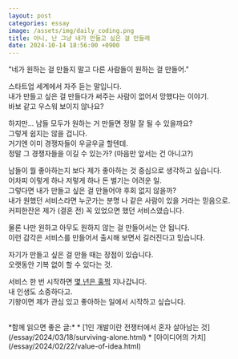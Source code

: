 ```yaml
---
layout: post
categories: essay
image: /assets/img/daily_coding.png
title: 아니, 난 그냥 내가 만들고 싶은 걸 만들래
date: 2024-10-14 18:56:00 +0900
---
```


"네가 원하는 걸 만들지 말고 다른 사람들이 원하는 걸 만들어."

스타트업 세계에서 자주 듣는 말입니다.  
내가 만들고 싶은 걸 만들다가 써주는 사람이 없어서 망했다는 이야기.  
바보 같고 우스워 보이지 않나요?

하지만... 남들 모두가 원하는 거 만들면 정말 잘 될 수 있을까요?  
그렇게 쉽지는 않을 겁니다.  
거기엔 이미 경쟁자들이 우글우글 할텐데.  
정말 그 경쟁자들을 이길 수 있는가? (마음만 앞서는 건 아니고?)

남들이 뭘 좋아하는지 보다 제가 좋아하는 것 중심으로 생각하고 싶습니다.  
어차피 이렇게 하나 저렇게 하나 돈 벌기는 어려운 일.  
그렇다면 내가 만들고 싶은 걸 만들어야 후회 없지 않을까?  
내가 원했던 서비스라면 누군가는 분명 나 같은 사람이 있을 거라는 믿음으로.  
커피한잔은 제가 (결혼 전) 꼭 있었으면 했던 서비스였습니다.

물론 나만 원하고 아무도 원하지 않는 걸 만들어서는 안 됩니다.  
이런 감각은 서비스를 만들어서 출시해 보면서 길러진다고 믿습니다.

자기가 만들고 싶은 걸 만들 때는 장점이 있습니다.  
오랫동안 기복 없이 할 수 있다는 것.  

서비스 한 번 시작하면 [몇 년은 훌쩍](/essay/2024/09/30/geek-news.html) 지나갑니다.  
내 인생도 소중하다고.  
기왕이면 제가 관심 있고 좋아하는 일에서 시작하고 싶습니다.

<br>
*함께 읽으면 좋은 글:*
* [1인 개발이란 전쟁터에서 혼자 살아남는 것](/essay/2024/03/18/surviving-alone.html)
* [아이디어의 가치](/essay/2024/02/22/value-of-idea.html)
